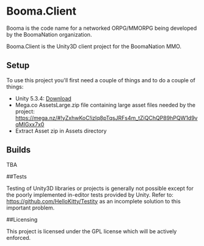 # Booma.Client

Booma is the code name for a networked ORPG/MMORPG being developed by the BoomaNation organization.

Booma.Client is the Unity3D client project for the BoomaNation MMO.

## Setup

To use this project you'll first need a couple of things and to do a couple of things:
  - Unity 5.3.4: [Download](https://unity3d.com/get-unity/download?thank-you=update&download_nid=30128&os=Win)
  - Mega.co AssetsLarge.zip file containing large asset files needed by the project: https://mega.nz/#!yZxhwKoC!izlq8pTqsJRFs4m_tZiQChQP89hPQW1d9vqMIGxx7x0
  - Extract Asset zip in Assets directory

## Builds

TBA

##Tests

Testing of Unity3D libraries or projects is generally not possible except for the poorly implemented in-editor tests provided by Unity. Refer to: https://github.com/HelloKitty/Testity as an incomplete solution to this important problem.

##Licensing

This project is licensed under the GPL license which will be actively enforced.
